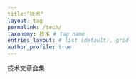 ```yaml
---
title:"技术"
layout: tag
permalink: /tech/
taxonomy: 技术 # tag name
entries_layout: # list (default), grid
author_profile: true
---
```


技术文章合集

